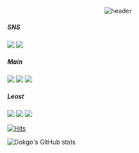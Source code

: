 <div align="center">
  
![header](https://capsule-render.vercel.app/api?type=Waving&height=250&text=Welcome&desc=Dokgo's%20Profile&animation=fadeIn&fontAlign=50&fontAlignY=38&descAlign=60&descAlignY=53&fontColor=FFFFFF)
</div>

##### SNS
<a href="https://www.instagram.com/dokgo7__/" target="_blank"><img src="https://img.shields.io/badge/Instagram-E4405F?style=flat-square&logo=instagram&logoColor=white"/></a>
<a href="클릭시 이동할 링크" target="_blank"><img src="https://img.shields.io/badge/Discode-5865F2?style=flat-square&logo=discord&logoColor=white"/></a>

##### Main
<img src="https://img.shields.io/badge/-Python-3776AB?style=for-the-badge&logo=python&logoColor=white"> <img src="https://img.shields.io/badge/-Spring-6DB33F?style=for-the-badge&logo=spring&logoColor=white"> <img src="https://img.shields.io/badge/-SpringBoot-6DB33F?style=for-the-badge&logo=springboot&logoColor=white">

##### Least
<img src="https://img.shields.io/badge/-html-E34F26?style=for-the-badge&logo=html5&logoColor=white"> <img src="https://img.shields.io/badge/-CSS-1572B6?style=for-the-badge&logo=css3&logoColor=white"> <img src="https://img.shields.io/badge/-C-A8B9CC?style=for-the-badge&logo=c&logoColor=white">

 [![Hits](https://hits.seeyoufarm.com/api/count/incr/badge.svg?url=https%3A%2F%2Fgithub.com%2FDokgo27&count_bg=%2379C83D&title_bg=%23555555&icon=&icon_color=%23E7E7E7&title=hits&edge_flat=false)](https://hits.seeyoufarm.com)
 
![Dokgo's GitHub stats](https://github-readme-stats.vercel.app/api?username=Dokgo27&show_icons=true&theme=default)
<!--
**Dokgo27/Dokgo27** is a ✨ _special_ ✨ repository because its `README.md` (this file) appears on your GitHub profile.

Here are some ideas to get you started:

- 🔭 I’m currently working on ...
- 🌱 I’m currently learning ...
- 👯 I’m looking to collaborate on ...
- 🤔 I’m looking for help with ...
- 💬 Ask me about ...
- 📫 How to reach me: ...
- 😄 Pronouns: ...
- ⚡ Fun fact: ...
-->
